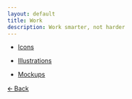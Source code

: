 ```yaml
---
layout: default
title: Work
description: Work smarter, not harder
---
```


- [Icons](icons)

- [Illustrations](illustrations)

- [Mockups](mockups)

[🡨 Back](https://daudix-ufo.github.io)
